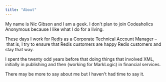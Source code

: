 ```yaml
---
title: "About"
---
```


My name is Nic Gibson and I am a geek. I don't plan to join Codeaholics Anonymous because I like what I do for a living. 

These days I work for [Redis](https://redis.com) as a Corporate Technical Account Manager – that is, I try to ensure that Redis customers are happy Redis customers and stay that way.

I spent the twenty odd years before that doing things that involved XML, initially in publishing and then (working for MarkLogic) in financial services. 

There may be more to say about me but I haven't had time to say it. 
